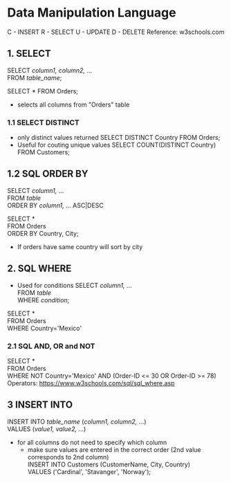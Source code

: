 # Data Manipulation Language
C - INSERT
R - SELECT
U - UPDATE
D - DELETE
Reference: w3schools.com
## 1. SELECT
SELECT *column1, column2,* ...  
FROM *table_name*;

SELECT * FROM Orders;
* selects all columns from "Orders" table

### 1.1 SELECT DISTINCT
* only distinct values returned
SELECT DISTINCT Country 
FROM Orders;
* Useful for couting unique values
SELECT COUNT(DISTINCT Country) FROM Customers;
## 1.2 SQL ORDER BY
SELECT *column1,* ...  
FROM *table*  
ORDER BY *column1,* ... ASC|DESC

SELECT *   
FROM Orders  
ORDER BY Country, City;
* If orders have same country will sort by city
## 2. SQL WHERE
* Used for conditions
SELECT *column1,* ...  
FROM *table*  
WHERE *condition*;  

SELECT *  
FROM Orders  
WHERE Country='Mexico'
### 2.1 SQL AND, OR and NOT
SELECT *  
FROM Orders  
WHERE NOT Country='Mexico' AND (Order-ID <= 30 OR Order-ID >= 78)  
Operators: https://www.w3schools.com/sql/sql_where.asp

## 3 INSERT INTO
INSERT INTO *table_name* (*column1, column2,* ...)  
VALUES (*value1, value2,* ...)
* for all columns do not need to specify which column
  * make sure values are entered in the correct order (2nd value corresponds to 2nd column)  
INSERT INTO Customers (CustomerName, City, Country)  
VALUES ('Cardinal', 'Stavanger', 'Norway');  

